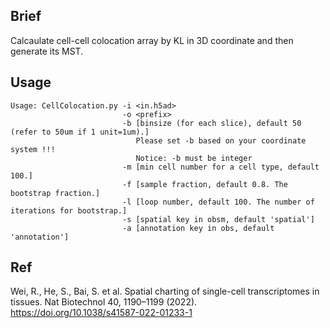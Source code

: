 ## Brief

Calcaulate cell-cell colocation array by KL in 3D coordinate and then generate its MST.


## Usage

```
Usage: CellColocation.py -i <in.h5ad>
                         -o <prefix>
                         -b [binsize (for each slice), default 50 (refer to 50um if 1 unit=1um).]
                            Please set -b based on your coordinate system !!!
                            Notice: -b must be integer
                         -m [min cell number for a cell type, default 100.]
                         -f [sample fraction, default 0.8. The bootstrap fraction.]
                         -l [loop number, default 100. The number of iterations for bootstrap.]
                         -s [spatial key in obsm, default 'spatial']
                         -a [annotation key in obs, default 'annotation']
```

## Ref

Wei, R., He, S., Bai, S. et al. Spatial charting of single-cell transcriptomes in tissues. Nat Biotechnol 40, 1190–1199 (2022). https://doi.org/10.1038/s41587-022-01233-1